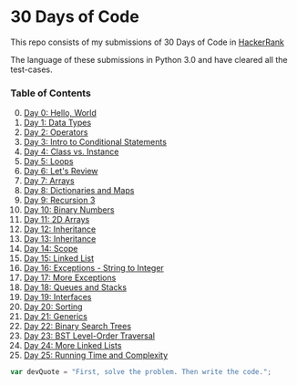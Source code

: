 # 30 Days of Code

This repo consists of my submissions of 30 Days of Code in [HackerRank](https://www.hackerrank.com)

The language of these submissions in Python 3.0 and have cleared all the test-cases.

### Table of Contents

0. [Day 0: Hello, World](/Solutions/Day%200/)
1. [Day 1: Data Types](/Solutions/Day%201/)
2. [Day 2: Operators](/Solutions/Day%202/)
3. [Day 3: Intro to Conditional Statements](/Solutions/Day%203/)
4. [Day 4: Class vs. Instance](/Solutions/Day%204/)
5. [Day 5: Loops](/Solutions/Day%205/)
6. [Day 6: Let's Review](/Solutions/Day%206/)
7. [Day 7: Arrays](/Solutions/Day%207/)
8. [Day 8: Dictionaries and Maps](/Solutions/Day%208/)
9. [Day 9: Recursion 3](/Solutions/Day%209/)
10. [Day 10: Binary Numbers](/Solutions/Day%2010/)
11. [Day 11: 2D Arrays](/Solutions/Day%2011/)
12. [Day 12: Inheritance](/Solutions/Day%2012/)
13. [Day 13: Inheritance](/Solutions/Day%2013/)
14. [Day 14: Scope](/Solutions/Day%2014/)
15. [Day 15: Linked List](/Solutions/Day%2015/)
16. [Day 16: Exceptions - String to Integer](/Solutions/Day%2016/)
17. [Day 17: More Exceptions](/Solutions/Day%2017/)
18. [Day 18: Queues and Stacks](/Solutions/Day%2018/)
19. [Day 19: Interfaces](/Solutions/Day%2019/)
20. [Day 20: Sorting](/Solutions/Day%2020/)
21. [Day 21: Generics](/Solutions/Day%2021/)
22. [Day 22: Binary Search Trees](/Solutions/Day%2022/)
23. [Day 23: BST Level-Order Traversal](/Solutions/Day%2023/)
24. [Day 24: More Linked Lists](/Solutions/Day%2024/)
25. [Day 25: Running Time and Complexity](/Solutions/Day%2025/)

```javascript
var devQuote = "First, solve the problem. Then write the code.";
```
